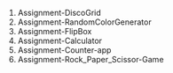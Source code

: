 1. Assignment-DiscoGrid
2. Assignment-RandomColorGenerator
3. Assignment-FlipBox
4. Assignment-Calculator
5. Assignment-Counter-app
5. Assignment-Rock_Paper_Scissor-Game
